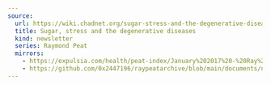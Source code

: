```yaml
---
source:
  url: https://wiki.chadnet.org/sugar-stress-and-the-degenerative-diseases.pdf
  title: Sugar, stress and the degenerative diseases
  kind: newsletter
  series: Raymond Peat
  mirrors:
    - https://expulsia.com/health/peat-index/January%202017%20-%20Ray%20Peat's%20Newsletter%20.pdf
    - https://github.com/0x2447196/raypeatarchive/blob/main/documents/newsletters/sugar-stress-and-the-degenerative-diseases.txt
---
```

